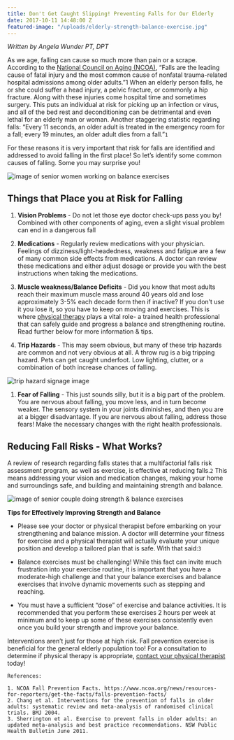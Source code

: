 ```yaml
---
title: Don't Get Caught Slipping! Preventing Falls for Our Elderly
date: 2017-10-11 14:48:00 Z
featured-image: "/uploads/elderly-strength-balance-exercise.jpg"
---
```


*Written by Angela Wunder PT, DPT*

As we age, falling can cause so much more than pain or a scrape. According to the [National Council on Aging (NCOA)](https://www.ncoa.org/), “Falls are the leading cause of fatal injury and the most common cause of nonfatal trauma-related hospital admissions among older adults.”1 When an elderly person falls, he or she could suffer a head injury, a pelvic fracture, or commonly a hip fracture. Along with these injuries come hospital time and sometimes surgery. This puts an individual at risk for picking up an infection or virus, and all of the bed rest and deconditioning can be detrimental and even lethal for an elderly man or woman. Another staggering statistic regarding falls: “Every 11 seconds, an older adult is treated in the emergency room for a fall; every 19 minutes, an older adult dies from a fall.”`1`

For these reasons it is very important that risk for falls are identified and addressed to avoid falling in the first place! So let’s identify some common causes of falling. Some you may surprise you!

![image of senior women working on balance exercises](http://www.hermistonherald.com/storyimage/HH/20150327/ARTICLE/150329916/EP/1/1/EP-150329916.jpg&MaxW=600 "Seniors Working on Balance")

## Things that Place you at Risk for Falling

1. **Vision Problems** - Do not let those eye doctor check-ups pass you by! Combined with other components of aging, even a slight visual problem can end in a dangerous fall

2. **Medications** - Regularly review medications with your physician. Feelings of dizziness/light-headedness, weakness and fatigue are a few of many common side effects from medications. A doctor can review these medications and either adjust dosage or provide you with the best instructions when taking the medications.

3. **Muscle weakness/Balance Deficits** - Did you know that most adults reach their maximum muscle mass around 40 years old and lose approximately 3-5% each decade form then if inactive? If you don’t use it you lose it, so you have to keep on moving and exercises. This is where [physical therapy](/) plays a vital role- a trained health professional that can safely guide and progress a balance and strengthening routine. Read further below for more information & tips.

4. **Trip Hazards** - This may seem obvious, but many of these trip hazards are common and not very obvious at all. A throw rug is a big tripping hazard. Pets can get caught underfoot. Low lighting, clutter, or a combination of both increase chances of falling.

![trip hazard signage image](http://d2e17bkrkslpjg.cloudfront.net/getty/medium/getty-3218-149722155.jpg "Trip Hazard Signage")

1. **Fear of Falling** - This just sounds silly, but it is a big part of the problem. You are nervous about falling, you move less, and in turn become weaker. The sensory system in your joints diminishes, and then you are at a bigger disadvantage. If you are nervous about falling, address those fears! Make the necessary changes with the right health professionals.

## Reducing Fall Risks - What Works?

A review of research regarding falls states that a multifactorial falls risk assessment program, as well as exercise, is effective at reducing falls.`2` This means addressing your vision and medication changes, making your home and surroundings safe, and building and maintaining strength and balance.

![image of senior couple doing strength & balance exercises](https://i.pinimg.com/originals/8d/66/e5/8d66e5e13dae0fa4a96cc4a4430b2639.jpg "Improving Strength & Balance for Elderly")

**Tips for Effectively Improving Strength and Balance**

* Please see your doctor or physical therapist before embarking on your strengthening and balance mission. A doctor will determine your fitness for exercise and a physical therapist will actually evaluate your unique position and develop a tailored plan that is safe. With that said:`3`

* Balance exercises must be challenging! While this fact can invite much frustration into your exercise routine, it is important that you have a moderate-high challenge and that your balance exercises and balance exercises that involve dynamic movements such as stepping and reaching.

* You must have a sufficient “dose” of exercise and balance activities. It is recommended that you perform these exercises 2 hours per week at minimum and to keep up some of these exercises consistently even once you build your strength and improve your balance.

Interventions aren’t just for those at high risk. Fall prevention exercise is beneficial for the general elderly population too! For a consultation to determine if physical therapy is appropriate, [contact your physical therapist](#contact) today!

    References:
    
    1. NCOA Fall Prevention Facts. https://www.ncoa.org/news/resources-for-reporters/get-the-facts/falls-prevention-facts/
    2. Chang et al. Interventions for the prevention of falls in older adults: systematic review and meta-analysis of randomised clinical trials. BMJ 2004.
    3. Sherrington et al. Exercise to prevent falls in older adults: an updated meta-analysis and best practice recommendations. NSW Public Health Bulletin June 2011. 